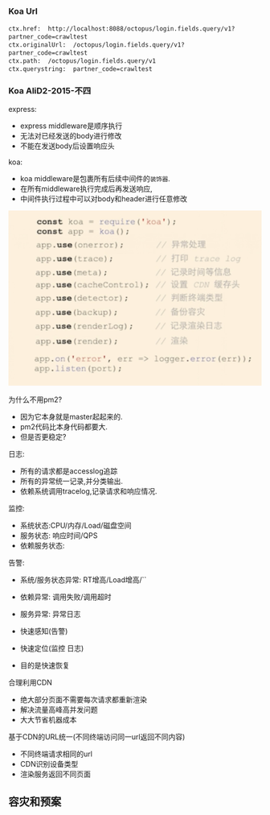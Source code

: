 ### Koa Url
```node
ctx.href:  http://localhost:8088/octopus/login.fields.query/v1?partner_code=crawltest
ctx.originalUrl:  /octopus/login.fields.query/v1?partner_code=crawltest
ctx.path:  /octopus/login.fields.query/v1
ctx.querystring:  partner_code=crawltest
```

### Koa AliD2-2015-不四

express:
- express middleware是顺序执行
- 无法对已经发送的body进行修改
- 不能在发送body后设置响应头

koa:
- koa middleware是包裹所有后续中间件的`装饰器`.
- 在所有middleware执行完成后再发送响应,
- 中间件执行过程中可以对body和header进行任意修改

![Image](./koa_mw.jpg)

为什么不用pm2?
- 因为它本身就是master起起来的.
- pm2代码比本身代码都要大.
- 但是否更稳定?

日志:
- 所有的请求都是accesslog追踪
- 所有的异常统一记录,并分类输出.
- 依赖系统调用tracelog,记录请求和响应情况.

监控:
- 系统状态:CPU/内存/Load/磁盘空间
- 服务状态: 响应时间/QPS
- 依赖服务状态:

告警:
- 系统/服务状态异常: RT增高/Load增高/``
- 依赖异常: 调用失败/调用超时
- 服务异常: 异常日志

- 快速感知(告警)
- 快速定位(监控 日志)
- 目的是快速恢复

合理利用CDN
- 绝大部分页面不需要每次请求都重新渲染
- 解决流量高峰高并发问题
- 大大节省机器成本

基于CDN的URL统一(不同终端访问同一url返回不同内容)
- 不同终端请求相同的url
- CDN识别设备类型
- 渲染服务返回不同页面

容灾和预案
-
